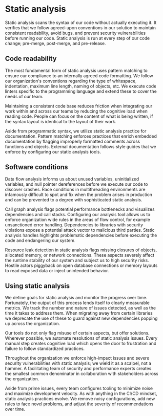 # Static analysis

Static analysis scans the syntax of our code without actually executing it. It verifies that we follow agreed-upon conventions in our solution to maintain consistent readability, avoid bugs, and prevent security vulnerabilities before running our code. Static analysis is run at every step of our code change; pre-merge, post-merge, and pre-release.

## Code readability

The most fundamental form of static analysis uses pattern matching to ensure our compliance to an internally agreed code formatting. We follow our organization's conventions regarding the type of whitespace, indentation, maximum line length, naming of objects, etc. We execute code linters specific to the programming language and extend these to cover the needs of our team.

Maintaining a consistent code base reduces friction when integrating our work within and across our teams by reducing the cognitive load when reading code. People can focus on the content of what is being written, if the syntax layout is identical to the layout of their work.

Aside from programmatic syntax, we utilize static analysis practice for documentation. Pattern matching enforces practices that enrich embedded documentation by flagging improperly formatted comments across functions and objects. External documentation follows style guides that we enforce by configuring our static analysis tools.

## Software conditions

Data flow analysis informs us about unused variables, uninitialized variables, and null pointer dereferences before we execute our code to discover crashes. Race conditions in multithreading environments are infamously difficult to spot and fix when the problem arises in production and can be prevented to a degree with sophisticated static analysis.

Call graph analysis flags potential performance bottlenecks and visualizes dependencies and call stacks. Configuring our analysis tool allows us to enforce organization wide rules in the areas of flow control, for example unsanctioned error handling. Dependencies to libraries with security violations expose a potential attack vector to malicious third parties. Static analysis handles highlights problematic dependencies before executing the code and endangering our system.

Resource leak detection in static analysis flags missing closures of objects, allocated memory, or network connections. These aspects severely affect the runtime stability of our system and subject us to high security risks. Hostile actors piggyback on open database connections or memory layouts to read exposed data or inject unintended behavior.

## Using static analysis

We define goals for static analysis and monitor the progress over time. Fortunately, the output of this process lends itself to clearly measurable metrics. We track the number and nature of issues detected, as well as the time it takes to address them. When migrating away from certain libraries we deprecate the use of these to guard against new dependencies popping up across the organization.

Our tools do not only flag misuse of certain aspects, but offer solutions. Wherever possible, we automate resolutions of static analysis issues. Every manual step creates cognitive load which opens the door to frustration and failure to follow standardized practices.

Throughout the organization we enforce high-impact issues and severe security vulnerabilities with static analysis; we wield it as a scalpel, not a hammer. A facilitating team of security and performance experts creates the smallest common denominator in collaboration with stakeholders across the organization.

Aside from prime issues, every team configures tooling to minimize noise and maximize development velocity. As with anything in the CI/CD mindset, static analysis practices evolve. We remove noisy configurations, add new rules to face novel problems, and adjust the severity of recommendations over time.


